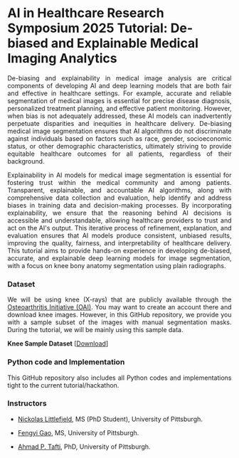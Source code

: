 # AI in Healthcare Research Symposium 2025 Tutorial: De-biased and Explainable Medical Imaging Analytics

<p align="justify">De-biasing and explainability in medical image analysis are critical components of developing AI and deep learning models that are both fair and effective in healthcare settings. For example, accurate and reliable segmentation of medical images is essential for precise disease diagnosis, personalized treatment planning, and effective patient monitoring. However, when bias is not adequately addressed, these AI models can inadvertently perpetuate disparities and inequities in healthcare delivery. De-biasing medical image segmentation ensures that AI algorithms do not discriminate against individuals based on factors such as race, gender, socioeconomic status, or other demographic characteristics, ultimately striving to provide equitable healthcare outcomes for all patients, regardless of their background.</p> 

<p align="justify">Explainability in AI models for medical image segmentation is essential for fostering trust within the medical community and among patients. Transparent, explainable, and accountable AI algorithms, along with comprehensive data collection and evaluation, help identify and address biases in training data and decision-making processes. By incorporating explainability, we ensure that the reasoning behind AI decisions is accessible and understandable, allowing healthcare providers to trust and act on the AI's output. This iterative process of refinement, explanation, and evaluation ensures that AI models produce consistent, unbiased results, improving the quality, fairness, and interpretability of healthcare delivery. This tutorial aims to provide hands-on experience in developing de-biased, accurate, and explainable deep learning models for image segmentation, with a focus on knee bony anatomy segmentation using plain radiographs.</p>


### Dataset
<p align="justify">We will be using knee (X-rays) that are publicly available through the <a href="https://nda.nih.gov/oai" target="_blank">Osteoarthritis Initiative (OAI)</a>. You may want to create an account there and download knee images. However, in this GitHub repository, we provide you with a sample subset of the images with manual segmentation masks. During the tutorial, we will be mainly using this sample data.</p>
<strong> Knee Sample Dataset</strong> [<a href="https://drive.google.com/file/d/1OMkD6_NMlBdgTbamB09wREn3qpuA36ew/view?usp=sharing" target="_blank">Download</a>]<br/>

### Python code and Implementation
<p align="justify">This GitHub repository also includes all Python codes and implementations tight to the current tutorial/hackathon.</p>

### Instructors  
+ <p align="justify"><a href="https://pitthexai.github.io/people.html" target="_blank">Nickolas Littlefield</a>, MS (PhD Student), University of Pittsburgh.</p>
+ <p align="justify"><a href="https://pitthexai.github.io/people.html" target="_blank">Fengyi Gao</a>, MS, University of Pittsburgh.</p>
+ <p align="justify"><a href="https://pitthexai.github.io/people.html" target="_blank">Ahmad P. Tafti</a>, PhD, University of Pittsburgh.</p>



